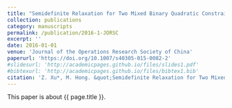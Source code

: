 ```yaml
---
title: "Semidefinite Relaxation for Two Mixed Binary Quadratic Constrained Quadratic Programs: Algorithms and Approximation bounds"
collection: publications
category: manuscripts
permalink: /publication/2016-1-JORSC
excerpt: ''
date: 2016-01-01
venue: 'Journal of the Operations Research Society of China'
paperurl: 'https://doi.org/10.1007/s40305-015-0082-2'
#slidesurl: 'http://academicpages.github.io/files/slides1.pdf'
#bibtexurl: 'http://academicpages.github.io/files/bibtex1.bib'
citation: 'Z. Xu*, M. Hong. &quot;Semidefinite Relaxation for Two Mixed Binary Quadratic Constrained Quadratic Programs: Algorithms and Approximation bounds.&quot; <i>Journal of the Operations Research Society of China</i>. 4(2):205-221, 2016. https://doi.org/10.1007/s40305-015-0082-2.'
---
```


This paper is about {{ page.title }}.
